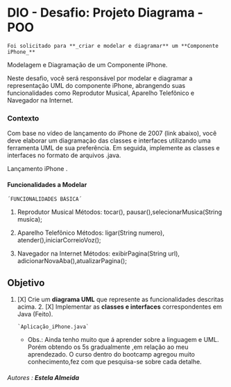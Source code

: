 

# ****DIO - Desafio: Projeto Diagrama - POO****


    Foi solicitado para **_criar e modelar e diagramar** um **Componente  iPhone_**

Modelagem e Diagramação de um Componente iPhone.

Neste desafio, você será responsável por modelar e diagramar a representação UML do componente iPhone, abrangendo suas funcionalidades como Reprodutor Musical, Aparelho Telefônico e Navegador na Internet.

### Contexto 

Com base no vídeo de lançamento do iPhone de 2007 (link abaixo), você deve elaborar um diagramação das classes e interfaces utilizando uma ferramenta UML de sua preferência. Em seguida, implemente as classes e interfaces no formato de arquivos .java.

Lançamento iPhone .


#### **Funcionalidades a Modelar**

    ´FUNCIONALIDADES BÁSICA´

1. Reprodutor Musical
Métodos: tocar(), pausar(),selecionarMusica(String musica);

2. Aparelho Telefônico
Métodos: ligar(String numero), atender(),iniciarCorreioVoz();

3. Navegador na Internet
Métodos: exibirPagina(String url), adicionarNovaAba(),atualizarPagina();

## Objetivo

1. [X] Crie um **diagrama UML** que represente as funcionalidades descritas acima.
   2. [X] Implementar as **classes e interfaces** correspondentes em Java (Feito). 

       `Aplicação_iPhone.java`  

      * Obs.:  Ainda tenho muito que á aprender sobre a linguagem e UML.
      Porém obtendo os 5s gradualmente ,em relação ao meu aprendezado. 
               O curso dentro do bootcamp agregou muito conhecimento,fez com que pesquisa-se
      sobre cada detalhe.

     

###### _Autores_ : **Estela Almeida**